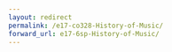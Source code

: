 ```yaml
---
layout: redirect
permalink: /e17-co328-History-of-Music/
forward_url: e17-6sp-History-of-Music/
---
```

